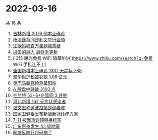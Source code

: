 # 2022-03-16

共 16 条

<!-- BEGIN -->
<!-- 最后更新时间 Wed Mar 16 2022 01:14:23 GMT+0800 (China Standard Time) -->

1. [吉林新增 3076 例本土确诊](https://www.zhihu.com/search?q=吉林疫情)
1. [杨洁篪将同沙利文举行会晤](https://www.zhihu.com/search?q=杨洁篪)
1. [江歌妈妈百万善款被质疑](https://www.zhihu.com/search?q=江歌妈妈)
1. [进击的巨人 最终季更新](https://www.zhihu.com/search?q=进击的巨人)
1. [ 315 曝光免费 WiFi 暗藏陷阱](https://www.zhihu.com/search?q=免费 WiFi 手机连不上)
1. [全国新增本土确诊 1337 无症状 788](https://www.zhihu.com/search?q=全国新增)
1. [邓伦偷逃税被罚款 1.06 亿元](https://www.zhihu.com/search?q=邓伦偷逃税被查)
1. [奥巴马新冠检测呈阳性](https://www.zhihu.com/search?q=奥巴马)
1. [A 股盘中跌破 3100 点](https://www.zhihu.com/search?q=A股)
1. [杜兰特 53+6+9 篮网 3 连胜](https://www.zhihu.com/search?q=篮网)
1. [河北新增 162 无症状感染者](https://www.zhihu.com/search?q=河北新增)
1. [张文宏称这波疫情是倒春寒](https://www.zhihu.com/search?q=张文宏)
1. [国家卫健委发布新版新冠诊疗方案](https://www.zhihu.com/search?q=新版新冠诊疗方案)
1. [7-11 被曝热饮超期换标签](https://www.zhihu.com/search?q=热饮超期换标签)
1. [广东惠州发生 4.1 级地震](https://www.zhihu.com/search?q=广东地震)
1. [网友反映行程码崩了](https://www.zhihu.com/search?q=行程码)

<!-- END -->
